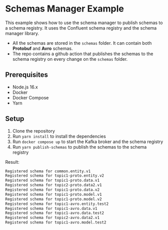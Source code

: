 # Schemas Manager Example

This example shows how to use the schema manager to publish schemas to a schema registry. It uses the Confluent schema registry and the schema manager library.

- All the schemas are stored in the `schemas` folder. It can contain both **Protobuf** and **Avro** schemas.
- The repo contains a github action that publishes the schemas to the schema registry on every change on the `schemas` folder.

## Prerequisites

- Node.js 16.x
- Docker
- Docker Compose
- Yarn

## Setup

1. Clone the repository
2. Run `yarn install` to install the dependencies
3. Run `docker compose up` to start the Kafka broker and the schema registry
4. Run `yarn publish-schemas` to publish the schemas to the schema registry

Result:

```bash
Registered schema for common.entity.v1
Registered schema for topic1-proto.entity.v2
Registered schema for topic1-proto.data.v1
Registered schema for topic2-proto.data2.v1
Registered schema for topic1-proto.data.v2
Registered schema for topic1-proto.model.v1
Registered schema for topic1-proto.model.v2
Registered schema for topic1-avro.entity.test2
Registered schema for topic1-avro.data.v1
Registered schema for topic1-avro.data.test2
Registered schema for topic2-avro.data2.v1
Registered schema for topic1-avro.model.test2
```
